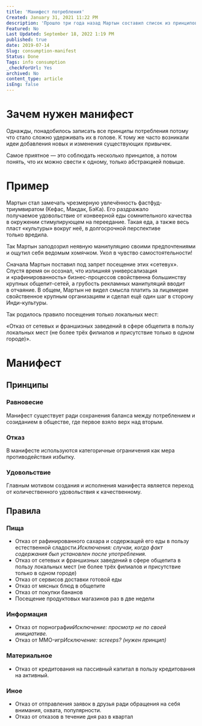 ```yaml
---
title: 'Манифест потребления'
Created: January 31, 2021 11:22 PM
description: 'Прошло три года назад Мартын составил список из принципов потребления. Те пункты касались еды, информации, денег, людей. С тех пор, «манифест» иногда всплывал в воспоминаниях, но доробатывать его не хотелось. И вот настал день, когда Мартын разворошил архив в поисках тех заповедей.'
Featured: No
Last Updated: September 18, 2022 1:19 PM
published: true
date: 2019-07-14
Slug: consumption-manifest
Status: Done
Tags: info consumption
_checkForUrl: Yes
archived: No
content_type: article
isEng: false
---
```


# Зачем нужен манифест

Однажды, понадобилось записать все принципы потребления потому что стало сложно удерживать их в голове. К тому же часто возникали идеи добавления новых и изменения существующих привычек.

Самое приятное — это соблюдать несколько принципов, а потом понять, что их можно свести к одному, только абстракцией повыше.

# Пример

Мартын стал замечать чрезмерную увлечённость фастфуд-триумвиратом (Кефас, Макдак, БэКа). Его раздражало получаемое удовольствие от конвеерной еды сомнительного качества в окружении стимулирующем на переедание. Такая еда, а также весь пласт «культуры» вокруг неё, в долгосрочной перспективе только вредила.

Так Мартын заподозрил неявную манипуляцию своими предпочтениями и ощутил себя ведомым хомячком. Укол в чувство самостоятельности!

Сначала Мартын поставил под запрет посещение этих «сетевух». Спустя время он осознал, что излишняя универсализация и «рафинированность» бизнес-процессов свойственна большинству крупных общепит-сетей, а грубость рекламных манипуляций вводит в отчаяние. В общем, Мартын не видел смысла платить за лицемерие свойственное крупным организациям и сделал ещё один шаг в сторону Инди-культуры.

Так родилось правило посещения только локальных мест:

«Отказ от сетевых и франшизных заведений в сфере общепита в пользу локальных мест (не более трёх филиалов и присутствие только в одном городе)».

# Манифест

## Принципы

### Равновесие

Манифест существует ради сохранения баланса между потреблением и созиданием в обществе, где первое взяло верх над вторым.

### Отказ

В манифесте используются категоричные ограничения как мера противодействия избытку.

### Удовольствие

Главным мотивом создания и исполнения манифеста является переход от количественного удовольствия к качественному.

## Правила

### Пища

- Отказ от рафинированного сахара и содержащей его еды в пользу естественной сладости.*Исключения: случаи, когда факт содержания был установлен после употребления.*
- Отказ от сетевых и франшизных заведений в сфере общепита в пользу локальных мест (не более трёх филиалов и присутствие только в одном городе)
- Отказ от сервисов доставки готовой еды
- Oтказ от мясных блюд в общепите
- Oтказ от покупки бананов
- Посещение продуктовых магазинов раз в две недели

### Информация

- Отказ от порнографии*Исключение: просмотр не по своей инициативе.*
- Отказ от MMO-игр*Исключение: screeps? (нужен принцип)*

### Материальное

- Отказ от кредитования на пассивный капитал в пользу кредитования на активный.

### Иное

- Отказ от отправления заявок в друзья ради обращения на себя внимания, охвата, популярности.
- Oтказ от отказов в течение дня раз в квартал